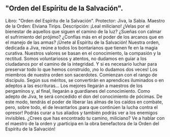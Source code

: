 ## "Orden del Espíritu de la Salvación".
Libro: "Orden del Espíritu de la Salvación".
Protector: Jiva, la Sabia.
Maestro de la Orden: Elviana Tirips.
Descripción: ¡Leal miliciano! ¿Velas por el bienestar de aquellos que siguen el camino de la luz? ¿Sueñas con calmar el sufrimiento del prójimo? ¿Confías más en el poder de los arcanos que en el manejo de las armas? ¡Únete al Espíritu de la Salvación! Nuestra orden, dedicada a Jiva, reúne a todos los bontarianos que tienen fe en la magia curativa. Nuestros valores se basan en el conocimiento, la compasión y la rectitud. Somos voluntariosos y atentos, no dudamos en guiar a los ciudadanos por el camino de la integridad. Y si es necesario luchar para preservar todo lo que hemos construido, ¡no lo dudamos dos veces!
Los miembros de nuestra orden son sacerdotes. Comienzan con el rango de discípulo. Según sus méritos, se convertirán en aprendices iluminados o en adeptos a las escrituras... Los mejores llegarán a maestros de los pergaminos y, al final, llegarán a guardianes del conocimiento.
Como adepto de Jiva, te será concedido el don del conocimiento de pócimas. De este modo, tendrás el poder de liberar las almas de los caídos en combate, pero, sobre todo, el de levantarlos ¡para que continúen la lucha contra el opresor! Podrás curar a tus aliados y también podrás ver a los enemigos invisibles.
¿Crees que has encontrado tu camino, miliciano? Ve a hablar con el maestro de la orden y ¡participa en la obra benefactora de la Orden del Espíritu de la Salvación!